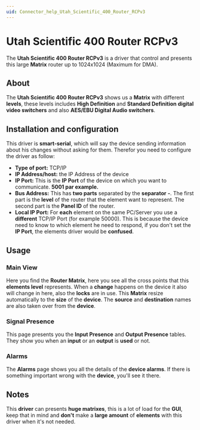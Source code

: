 ```yaml
---
uid: Connector_help_Utah_Scientific_400_Router_RCPv3
---
```


# Utah Scientific 400 Router RCPv3

The **Utah Scientific 400 Router RCPv3** is a driver that control and presents this large **Matrix** router up to 1024x1024 (Maximum for DMA).

## About

The **Utah Scientific 400 Router RCPv3** shows us a **Matrix** with different **levels**, these levels includes **High Definition** and **Standard Definition digital video switchers** and also **AES/EBU Digital Audio switchers**.

## Installation and configuration

This driver is **smart-serial**, which will say the device sending information about his changes without asking for them. Therefor you need to configure the driver as follow:

- **Type of port:** TCP/IP
- **IP Address/host:** the IP Address of the device
- **IP Port:** This is the **IP Port** of the device on which you want to communicate. **5001 par example.**
- **Bus Address:** This has **two parts** separated by the **separator** **-**. The first part is the **level** of the router that the element want to represent. The second part is the **Panel ID** of the router.
- **Local IP Port:** For **each** element on the same PC/Server you use a **different** TCP/IP Port (for example 50000). This is because the device need to know to which element he need to respond, if you don't set the **IP Port**, the elements driver would be **confused**.

## Usage

### Main View

Here you find the **Router Matrix**, here you see all the cross points that this **elements level** represents. When a **change** happens on the device it also will change in here, also the **locks** are in use. This **Matrix** resize automatically to the **size** of the **device**. The **source** and **destination** names are also taken over from the **device**.

### Signal Presence

This page presents you the **Input Presence** and **Output Presence** tables. They show you when an **input** or an **output** is **used** or not.

### Alarms

The **Alarms** page shows you all the details of the **device alarms**. If there is something important wrong with the **device**, you'll see it there.

## Notes

This **driver** can presents **huge matrixes**, this is a lot of load for the **GUI**, keep that in mind and **don't** make a **large amount** of **elements** with this driver when it's not needed.
